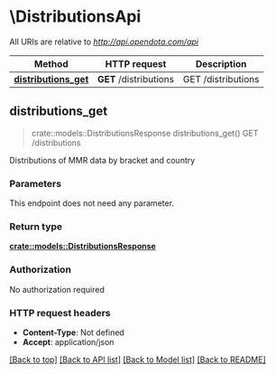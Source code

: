 # \DistributionsApi

All URIs are relative to *http://api.opendota.com/api*

Method | HTTP request | Description
------------- | ------------- | -------------
[**distributions_get**](DistributionsApi.md#distributions_get) | **GET** /distributions | GET /distributions



## distributions_get

> crate::models::DistributionsResponse distributions_get()
GET /distributions

Distributions of MMR data by bracket and country

### Parameters

This endpoint does not need any parameter.

### Return type

[**crate::models::DistributionsResponse**](DistributionsResponse.md)

### Authorization

No authorization required

### HTTP request headers

- **Content-Type**: Not defined
- **Accept**: application/json

[[Back to top]](#) [[Back to API list]](../README.md#documentation-for-api-endpoints) [[Back to Model list]](../README.md#documentation-for-models) [[Back to README]](../README.md)

